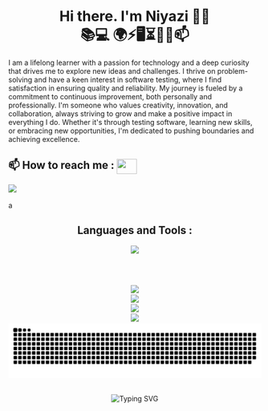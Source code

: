  <h1 align="center">Hi there. I'm Niyazi 👋🏻 <br>📚💻 🌍⚡🖥️⏳🔎💬📫</h1>
<p>I am a lifelong learner with a passion for technology and a deep curiosity that drives me to explore new ideas and challenges. I thrive on problem-solving and have a keen interest in software testing, where I find satisfaction in ensuring quality and reliability. My journey is fueled by a commitment to continuous improvement, both personally and professionally. I'm someone who values creativity, innovation, and collaboration, always striving to grow and make a positive impact in everything I do. Whether it's through testing software, learning new skills, or embracing new opportunities, I'm dedicated to pushing boundaries and achieving excellence.</p>
<h2> 📫 How to reach me : <a href="https://www.linkedin.com/in/niyazi-cholak/" target="blank"><img align="center" src="https://raw.githubusercontent.com/rahuldkjain/github-profile-readme-generator/master/src/images/icons/Social/linked-in-alt.svg" alt="" height="30" width="40" /></a></h2> 
<img src="https://github.com/NiyaziPro/NiyaziPro/assets/157756281/a22df605-5760-48dd-8c29-c72fca4b2f38"/>
 
   
a

<h2 align="center">Languages and Tools :</h2>

<p align="center">
  <a href="https://skillicons.dev">
    <img src="https://skillicons.dev/icons?i=idea,vscode,java,spring,hibernate,postgres,mongodb,selenium,gherkin,cy,postman,jenkins,maven,git,github,githubactions,bash,html,css,nodejs,js,sublime,aws,docker,gmail,linkedin,stackoverflow,discord&theme=light" />
  </a>
  <h2></h2>
  </p>
  <br>
  <p align="center">
<a href="https://github-readme-streak-stats.herokuapp.com/?user=NiyaziPro&theme=radical)](https://git.io/streak-stats">
    <img src="https://github-readme-streak-stats.herokuapp.com/?user=NiyaziPro&theme=radical)](https://git.io/streak-stats" />
  </a>
   <br>
  <a href="https://github-readme-stats.vercel.app/api?username=NiyaziPro&show_icons=true&theme=compact">
    <img src="https://github-readme-stats.vercel.app/api?username=NiyaziPro&show_icons=true&theme=compact" />
  </a>
   <br>
  <a href="https://github-readme-stats.vercel.app/api/top-langs/?username=NiyaziPro&layout=compact">
    <img src="https://github-readme-stats.vercel.app/api/top-langs/?username=NiyaziPro&layout=compact" />
  </a>
   <br>
   <a href="https://quotes-github-readme.vercel.app/api?type=horizontal&theme=dark">
    <img src="https://quotes-github-readme.vercel.app/api?type=horizontal&theme=dark" />
  </a>
  <br>
   <a href="https://raw.githubusercontent.com/Platane/snk/output/github-contribution-grid-snake.svg">
    <img src="https://raw.githubusercontent.com/Platane/snk/output/github-contribution-grid-snake.svg" />
  </a>
</p>

<h2></h2>
 <p align="center">
  <img src="https://readme-typing-svg.demolab.com?font=Fira+Code&size=24&pause=1000&color=F75C7E&center=true&vCenter=true&width=435&lines=Done!+Check+out+my+projects!" alt="Typing SVG" />
</p>
<h2></h2>






 




<!--
**NiyaziPro/NiyaziPro** is a ✨ _special_ ✨ repository because its `README.md` (this file) appears on your GitHub profile.

Here are some ideas to get you started:

- 🔭 I’m currently working on ...
- 🌱 I’m currently learning ...
- 👯 I’m looking to collaborate on ...
- 🤔 I’m looking for help with ...
- 💬 Ask me about ...
- 📫 How to reach me: ...
- 😄 Pronouns: ...
- ⚡ Fun fact: ...
-->
